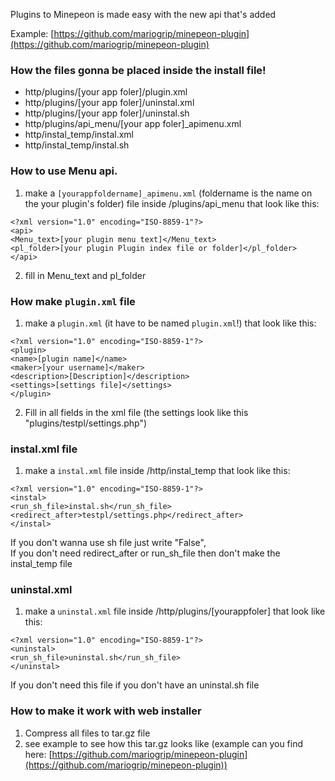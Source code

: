 Plugins to Minepeon is made easy with the new api that's added 

Example: [https://github.com/mariogrip/minepeon-plugin](https://github.com/mariogrip/minepeon-plugin)

### How the files gonna be placed inside the install file!

*  http/plugins/[your app foler]/plugin.xml 
*  http/plugins/[your app foler]/uninstal.xml 
*  http/plugins/[your app foler]/uninstal.sh 
*  http/plugins/api_menu/[your app foler]_apimenu.xml 
*  http/instal_temp/instal.xml 
*  http/instal_temp/instal.sh


### How to use Menu api.
1. make a ```[yourappfoldername]_apimenu.xml``` (foldername is the name on the your plugin's folder) file inside /plugins/api_menu that look like this:
```
<?xml version="1.0" encoding="ISO-8859-1"?>
<api>
<Menu_text>[your plugin menu text]</Menu_text>
<pl_folder>[your plugin Plugin index file or folder]</pl_folder>
</api>
```
2. fill in Menu_text and pl_folder

### How make ```plugin.xml``` file
1. make a ```plugin.xml``` (it have to be named ```plugin.xml```!) that look like this:
```
<?xml version="1.0" encoding="ISO-8859-1"?>
<plugin>
<name>[plugin name]</name>
<maker>[your username]</maker>
<description>[Description]</description>
<settings>[settings file]</settings>
</plugin>
```
2. Fill in all fields in the xml file (the settings look like this "plugins/testpl/settings.php")

### instal.xml file
1. make a `instal.xml` file inside /http/instal_temp that look like this:
```
<?xml version="1.0" encoding="ISO-8859-1"?>
<instal>
<run_sh_file>instal.sh</run_sh_file>
<redirect_after>testpl/settings.php</redirect_after>
</instal>
```
If you don't wanna use sh file just write "False", <br>
If you don't need redirect_after or run_sh_file then don't make the instal_temp file

### uninstal.xml
1. make a `uninstal.xml` file inside /http/plugins/[yourappfoler] that look like this:
```
<?xml version="1.0" encoding="ISO-8859-1"?>
<uninstal>
<run_sh_file>uninstal.sh</run_sh_file>
</uninstal>
```
If you don't need this file if you don't have an uninstal.sh file

### How to make it work with web installer
1. Compress all files to tar.gz file
2. see example to see how this tar.gz looks like (example can you find here: [https://github.com/mariogrip/minepeon-plugin](https://github.com/mariogrip/minepeon-plugin))
